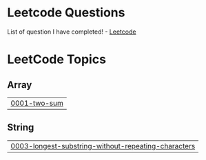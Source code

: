 # Leetcode Questions
List of question I have completed! - [Leetcode](https://leetcode.com/problemset/)

<!---LeetCode Topics Start-->
# LeetCode Topics
## Array
|  |
| ------- |
| [0001-two-sum](https://leetcode.com/problems/two-sum/) |
## String
|  |
| ------- |
| [0003-longest-substring-without-repeating-characters](https://leetcode.com/problems/longest-substring-without-repeating-characters/) |

<!---LeetCode Topics End-->
